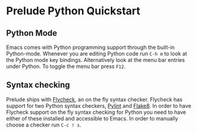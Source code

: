 # Prelude Python Quickstart

## Python Mode

Emacs comes with Python programming support through the built-in
Python-mode. Whenever you are editing Python code run `C-h m` to
look at the Python mode key bindings. Alternatively look at the
menu bar entries under Python. To toggle the menu bar press `F12`.

## Syntax checking

Prelude ships with [Flycheck](https://github.com/flycheck/flycheck),
an on the fly syntax checker. Flycheck has support for two Python
syntax checkers, [Pylint](http://www.pylint.org/) and
[Flake8](http://flake8.readthedocs.org/en/latest/). In
order to have Flycheck support on the fly syntax checking for
Python you need to have either of these installed and accessible to
Emacs. In order to manually choose a checker run `C-c ! s`.
